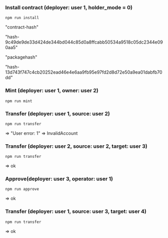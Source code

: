 ### Install contract  (deployer: user 1, holder_mode = 0)
```
npm run install
```

"contract-hash"

"hash-9c49de9de33d424de344bd044c85d0a8ffcabb50534a9518c05dc2344e090aa5"


"packagehash"

"hash-13d743f747c4cb20252ead46e4e6aa9fb95e97fd2d8d72e50a9ea01dabfb70dd"



### Mint (deployer: user 1, owner: user 2)
```
npm run mint
```

### Transfer (deployer: user 1, source: user 2)
```
npm run transfer
```

=>  "User error: 1" => InvalidAccount

 ### Transfer (deployer: user 2, source: user 2, target: user 3)
```
npm run transfer
```

=> ok


 ### Approve(deployer: user 3, operator: user 1)
 ```
 npm run approve
 ```
 => ok

 ### Transfer (deployer: user 1, source: user 3, target: user 4)
 ```
 npm run transfer
 ```
=> ok

